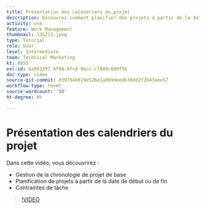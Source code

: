 ```yaml
---
title: Présentation des calendriers du projet
description: Découvrez comment planifier des projets à partir de la date de début ou de fin. Ensuite, découvrez comment la durée, les prédécesseurs et les contraintes de tâche affectent le plan de projet.
activity: use
feature: Work Management
thumbnail: 335213.jpeg
type: Tutorial
role: User
level: Intermediate
team: Technical Marketing
kt: 8953
exl-id: ba993197-9f84-4fc0-86cc-cf849c889f56
doc-type: video
source-git-commit: d39754b619e526e1a869deedb38dd2f2b43aee57
workflow-type: tm+mt
source-wordcount: '50'
ht-degree: 0%

---
```


# Présentation des calendriers du projet

Dans cette vidéo, vous découvrirez :

* Gestion de la chronologie de projet de base
* Planification de projets à partir de la date de début ou de fin
* Contraintes de tâche

>[!VIDEO](https://video.tv.adobe.com/v/335213/?quality=12)
